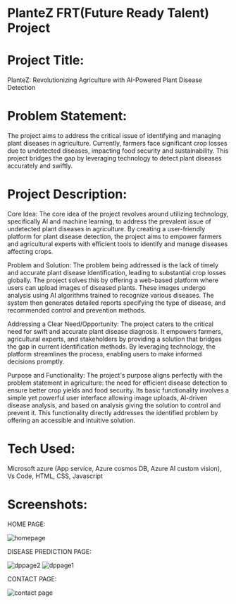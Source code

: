# PlanteZ FRT(Future Ready Talent) Project


# Project Title: 
PlanteZ: Revolutionizing Agriculture with AI-Powered Plant Disease Detection

# Problem Statement: 
The project aims to address the critical issue of identifying and managing plant diseases in agriculture. Currently, farmers face significant crop losses due to undetected diseases, impacting food security and sustainability. This project bridges the gap by leveraging technology to detect plant diseases accurately and swiftly.

# Project Description:
Core Idea:
The core idea of the project revolves around utilizing technology, specifically AI and machine learning, to address the prevalent issue of undetected plant diseases in agriculture. By creating a user-friendly platform for plant disease detection, the project aims to empower farmers and agricultural experts with efficient tools to identify and manage diseases affecting crops.

Problem and Solution:
The problem being addressed is the lack of timely and accurate plant disease identification, leading to substantial crop losses globally. The project solves this by offering a web-based platform where users can upload images of diseased plants. These images undergo analysis using AI algorithms trained to recognize various diseases. The system then generates detailed reports specifying the type of disease, and recommended control and prevention methods.

Addressing a Clear Need/Opportunity:
The project caters to the critical need for swift and accurate plant disease diagnosis. It empowers farmers, agricultural experts, and stakeholders by providing a solution that bridges the gap in current identification methods. By leveraging technology, the platform streamlines the process, enabling users to make informed decisions promptly.

Purpose and Functionality:
The project's purpose aligns perfectly with the problem statement in agriculture: the need for efficient disease detection to ensure better crop yields and food security. Its basic functionality involves a simple yet powerful user interface allowing image uploads, AI-driven disease analysis, and based on analysis giving the solution to control and prevent it. This functionality directly addresses the identified problem by offering an accessible and intuitive solution.

# Tech Used: 
Microsoft azure (App service, Azure cosmos DB, Azure AI custom vision), Vs Code, HTML, CSS, Javascript

# Screenshots:

HOME PAGE:

![homepage](https://github.com/gworkhub/plantzfrt/assets/150426042/4ec4921b-146d-4109-832d-d6eb289e487e)


DISEASE PREDICTION PAGE:

![dppage2](https://github.com/gworkhub/plantzfrt/assets/150426042/2c3c844f-fbf9-429c-bb15-71fc94706d74)
![dppage1](https://github.com/gworkhub/plantzfrt/assets/150426042/b33bd514-c5a1-4d49-bc4c-9caf6f479fe5)


CONTACT PAGE:

![contact page](https://github.com/gworkhub/plantzfrt/assets/150426042/ba2b58f9-4bf7-4d16-a574-72cd538339d6)

